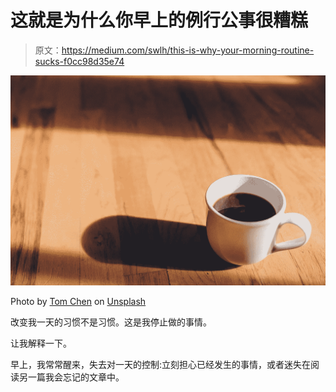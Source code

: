 # 这就是为什么你早上的例行公事很糟糕

> 原文：<https://medium.com/swlh/this-is-why-your-morning-routine-sucks-f0cc98d35e74>

![](img/136d90e0772ac0076ef976ea4a0bb776.png)

Photo by [Tom Chen](https://unsplash.com/photos/NxkFLRNg8g0?utm_source=unsplash&utm_medium=referral&utm_content=creditCopyText) on [Unsplash](https://unsplash.com/search/photos/waking-up-bed?utm_source=unsplash&utm_medium=referral&utm_content=creditCopyText)

改变我一天的习惯不是习惯。这是我停止做的事情。

让我解释一下。

早上，我常常醒来，失去对一天的控制:立刻担心已经发生的事情，或者迷失在阅读另一篇我会忘记的文章中。
